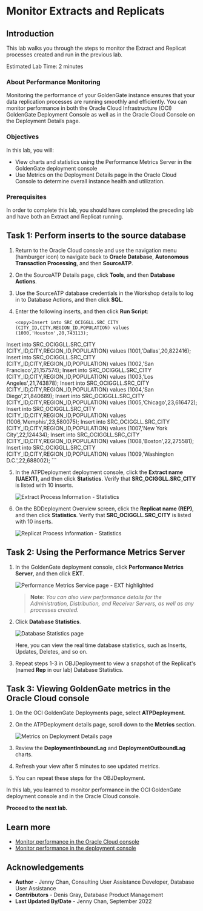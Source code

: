 # Monitor Extracts and Replicats

## Introduction

This lab walks you through the steps to monitor the Extract and Replicat processes created and run in the previous lab.

Estimated Lab Time: 2 minutes

### About Performance Monitoring

Monitoring the performance of your GoldenGate instance ensures that your data replication processes are running smoothly and efficiently. You can monitor performance in both the Oracle Cloud Infrastructure (OCI) GoldenGate Deployment Console as well as in the Oracle Cloud Console on the Deployment Details page.

### Objectives

In this lab, you will:
* View charts and statistics using the Performance Metrics Server in the GoldenGate deployment console
* Use Metrics on the Deployment Details page in the Oracle Cloud Console to determine overall instance health and utilization.

### Prerequisites

In order to complete this lab, you should have completed the preceding lab and have both an Extract and Replicat running.

## Task 1: Perform inserts to the source database

1.  Return to the Oracle Cloud console and use the navigation menu (hamburger icon) to navigate back to **Oracle Database**, **Autonomous Transaction Processing**, and then **SourceATP**.

2.  On the SourceATP Details page, click **Tools**, and then **Database Actions**.

3.  Use the SourceATP database credentials in the Workshop details to log in to Database Actions, and then click **SQL**.

4.  Enter the following inserts, and then click **Run Script**:

    ```
    <copy>Insert into SRC_OCIGGLL.SRC_CITY (CITY_ID,CITY,REGION_ID,POPULATION) values (1000,'Houston',20,743113);
Insert into SRC_OCIGGLL.SRC_CITY (CITY_ID,CITY,REGION_ID,POPULATION) values (1001,'Dallas',20,822416);
Insert into SRC_OCIGGLL.SRC_CITY (CITY_ID,CITY,REGION_ID,POPULATION) values (1002,'San Francisco',21,157574);
Insert into SRC_OCIGGLL.SRC_CITY (CITY_ID,CITY,REGION_ID,POPULATION) values (1003,'Los Angeles',21,743878);
Insert into SRC_OCIGGLL.SRC_CITY (CITY_ID,CITY,REGION_ID,POPULATION) values (1004,'San Diego',21,840689);
Insert into SRC_OCIGGLL.SRC_CITY (CITY_ID,CITY,REGION_ID,POPULATION) values (1005,'Chicago',23,616472);
Insert into SRC_OCIGGLL.SRC_CITY (CITY_ID,CITY,REGION_ID,POPULATION) values (1006,'Memphis',23,580075);
Insert into SRC_OCIGGLL.SRC_CITY (CITY_ID,CITY,REGION_ID,POPULATION) values (1007,'New York City',22,124434);
Insert into SRC_OCIGGLL.SRC_CITY (CITY_ID,CITY,REGION_ID,POPULATION) values (1008,'Boston',22,275581);
Insert into SRC_OCIGGLL.SRC_CITY (CITY_ID,CITY,REGION_ID,POPULATION) values (1009,'Washington D.C.',22,688002);</copy>
    ```

5.  In the ATPDeployment deployment console, click the **Extract name (UAEXT)**, and then click **Statistics**. Verify that **SRC\_OCIGGLL.SRC\_CITY** is listed with 10 inserts.

    ![Extract Process Information - Statistics](https://oracle-livelabs.github.io/goldengate/ggs-common/monitor/images/04-17-ext-stats.png " ")

6.  On the BDDeployment Overview screen, click the **Replicat name (REP)**, and then click **Statistics**. Verify that **SRC\_OCIGGLL.SRC\_CITY** is listed with 10 inserts.

    ![Replicat Process Information - Statistics](https://oracle-livelabs.github.io/goldengate/ggs-common/monitor/images/01-06-rep-statistics.png " ")

## Task 2: Using the Performance Metrics Server

1.  In the GoldenGate deployment console, click **Performance Metrics Server**, and then click **EXT**.

    ![Performance Metrics Service page - EXT highlighted](https://oracle-livelabs.github.io/goldengate/ggs-common/monitor/images/05-01-perf-serv.png)

    > **Note:** *You can also view performance details for the Administration, Distribution, and Receiver Servers, as well as any processes created.*

2.  Click **Database Statistics**.

    ![Database Statistics page](https://oracle-livelabs.github.io/goldengate/ggs-common/monitor/images/05-03-db-stats.png)

    Here, you can view the real time database statistics, such as Inserts, Updates, Deletes, and so on.

4.  Repeat steps 1-3 in OBJDeployment to view a snapshot of the Replicat's (named **Rep** in our lab) Database Statistics.

## Task 3: Viewing GoldenGate metrics in the Oracle Cloud console

1.  On the OCI GoldenGate Deployments page, select **ATPDeployment**.

2.  On the ATPDeployment details page, scroll down to the **Metrics** section.

    ![Metrics on Deployment Details page](https://oracle-livelabs.github.io/goldengate/ggs-common/monitor/images/05b-02-metrics.png)

3.  Review the **DeploymentInboundLag** and **DeploymentOutboundLag** charts.

4.  Refresh your view after 5 minutes to see updated metrics.

5.  You can repeat these steps for the OBJDeployment.

In this lab, you learned to monitor performance in the OCI GoldenGate deployment console and in the Oracle Cloud console.

**Proceed to the next lab.**

## Learn more

* [Monitor performance in the Oracle Cloud console](https://docs.oracle.com/en/cloud/paas/goldengate-service/vddvk/index.html)
* [Monitor performance in the deployment console](https://docs.oracle.com/en/cloud/paas/goldengate-service/alllr/index.html)

## Acknowledgements
* **Author** - Jenny Chan, Consulting User Assistance Developer, Database User Assistance
* **Contributors** -  Denis Gray, Database Product Management
* **Last Updated By/Date** - Jenny Chan, September 2022
